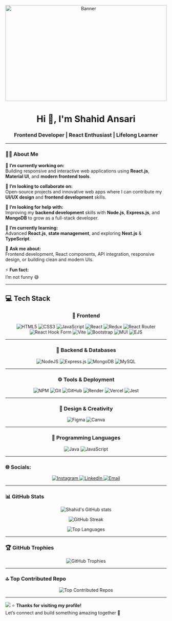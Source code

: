 <p align="center">
  <img src="https://plus.unsplash.com/premium_photo-1685086785636-2a1a0e5b591f?ixlib=rb-4.1.0&ixid=M3wxMjA3fDB8MHxwaG90by1wYWdlfHx8fGVufDB8fHx8fA%3D%3D&auto=format&fit=crop&q=80&w=1332" 
       alt="Banner" 
       width="100%" 
       height="300"
       />
</p>


<h1 align="center">Hi 👋, I'm Shahid Ansari</h1>
<h3 align="center">Frontend Developer | React Enthusiast | Lifelong Learner</h3>

---

### 👨‍💻 About Me

🔭 **I’m currently working on:**  
Building responsive and interactive web applications using **React.js**, **Material UI**, and **modern frontend tools**.

👯 **I’m looking to collaborate on:**  
Open-source projects and innovative web apps where I can contribute my **UI/UX design** and **frontend development** skills.

🤝 **I’m looking for help with:**  
Improving my **backend development** skills with **Node.js**, **Express.js**, and **MongoDB** to grow as a full-stack developer.

🌱 **I’m currently learning:**  
Advanced **React.js**, **state management**, and exploring **Next.js** & **TypeScript**.

💬 **Ask me about:**  
Frontend development, React components, API integration, responsive design, or building clean and modern UIs.

⚡ **Fun fact:**  
I’m not funny 😅

---

## 💻 Tech Stack

<div align="center">

### 🧩 Frontend
![HTML5](https://img.shields.io/badge/html5-%23E34F26.svg?style=for-the-badge&logo=html5&logoColor=white)
![CSS3](https://img.shields.io/badge/css3-%231572B6.svg?style=for-the-badge&logo=css3&logoColor=white)
![JavaScript](https://img.shields.io/badge/javascript-%23323330.svg?style=for-the-badge&logo=javascript&logoColor=%23F7DF1E)
![React](https://img.shields.io/badge/react-%2320232a.svg?style=for-the-badge&logo=react&logoColor=%2361DAFB)
![Redux](https://img.shields.io/badge/redux-%23593d88.svg?style=for-the-badge&logo=redux&logoColor=white)
![React Router](https://img.shields.io/badge/React_Router-CA4245?style=for-the-badge&logo=react-router&logoColor=white)
![React Hook Form](https://img.shields.io/badge/React%20Hook%20Form-%23EC5990.svg?style=for-the-badge&logo=reacthookform&logoColor=white)
![Vite](https://img.shields.io/badge/vite-%23646CFF.svg?style=for-the-badge&logo=vite&logoColor=white)
![Bootstrap](https://img.shields.io/badge/bootstrap-%238511FA.svg?style=for-the-badge&logo=bootstrap&logoColor=white)
![MUI](https://img.shields.io/badge/MUI-%230081CB.svg?style=for-the-badge&logo=mui&logoColor=white)
![EJS](https://img.shields.io/badge/ejs-%23B4CA65.svg?style=for-the-badge&logo=ejs&logoColor=black)

---

### 🧠 Backend & Databases
![NodeJS](https://img.shields.io/badge/node.js-6DA55F?style=for-the-badge&logo=node.js&logoColor=white)
![Express.js](https://img.shields.io/badge/express.js-%23404d59.svg?style=for-the-badge&logo=express&logoColor=%2361DAFB)
![MongoDB](https://img.shields.io/badge/MongoDB-%234ea94b.svg?style=for-the-badge&logo=mongodb&logoColor=white)
![MySQL](https://img.shields.io/badge/mysql-4479A1.svg?style=for-the-badge&logo=mysql&logoColor=white)

---

### ⚙️ Tools & Deployment
![NPM](https://img.shields.io/badge/NPM-%23CB3837.svg?style=for-the-badge&logo=npm&logoColor=white)
![Git](https://img.shields.io/badge/git-%23F05033.svg?style=for-the-badge&logo=git&logoColor=white)
![GitHub](https://img.shields.io/badge/github-%23121011.svg?style=for-the-badge&logo=github&logoColor=white)
![Render](https://img.shields.io/badge/Render-%46E3B7.svg?style=for-the-badge&logo=render&logoColor=white)
![Vercel](https://img.shields.io/badge/vercel-%23000000.svg?style=for-the-badge&logo=vercel&logoColor=white)
![Jest](https://img.shields.io/badge/-jest-%23C21325?style=for-the-badge&logo=jest&logoColor=white)

---

### 🎨 Design & Creativity
![Figma](https://img.shields.io/badge/figma-%23F24E1E.svg?style=for-the-badge&logo=figma&logoColor=white)
![Canva](https://img.shields.io/badge/Canva-%2300C4CC.svg?style=for-the-badge&logo=Canva&logoColor=white)

---

### 💬 Programming Languages
![Java](https://img.shields.io/badge/java-%23ED8B00.svg?style=for-the-badge&logo=openjdk&logoColor=white)
![JavaScript](https://img.shields.io/badge/javascript-%23323330.svg?style=for-the-badge&logo=javascript&logoColor=%23F7DF1E)

</div>

---

### 🌐 Socials:
<p align="center">
  <a href="https://instagram.com/ishahidansari_">
    <img src="https://img.shields.io/badge/Instagram-%23E4405F.svg?logo=Instagram&logoColor=white" alt="Instagram"/>
  </a>
  <a href="https://linkedin.com/in/ishahidansari">
    <img src="https://img.shields.io/badge/LinkedIn-%230077B5.svg?logo=linkedin&logoColor=white" alt="LinkedIn"/>
  </a>
  <a href="mailto:ishahidansari69@gmail.com">
    <img src="https://img.shields.io/badge/Email-D14836?logo=gmail&logoColor=white" alt="Email"/>
  </a>
</p>


---

### 📊 GitHub Stats

<p align="center">
  <img src="https://github-readme-stats.vercel.app/api?username=ishahidansari&show_icons=true&theme=tokyonight" alt="Shahid's GitHub stats"/>
</p>

<p align="center">
  <img src="https://github-readme-streak-stats.herokuapp.com/?user=ishahidansari&theme=tokyonight" alt="GitHub Streak"/>
</p>

<p align="center">
  <img src="https://github-readme-stats.vercel.app/api/top-langs/?username=ishahidansari&layout=compact&theme=tokyonight" alt="Top Languages"/>
</p>

---

### 🏆 GitHub Trophies
<div align="center">
  
  <img src="https://github-profile-trophy.vercel.app/?username=ishahidansari&theme=radical&no-frame=false&no-bg=true&margin-w=4" alt="GitHub Trophies"/>

</div>

---

### 🔝 Top Contributed Repo
<div align="center">
  
  <img src="https://github-contributor-stats.vercel.app/api?username=ishahidansari&limit=5&theme=dark&combine_all_yearly_contributions=true" alt="Top Contributed Repos"/>

</div>

---

[![](https://visitcount.itsvg.in/api?id=ishahidansari&icon=0&color=0)](https://visitcount.itsvg.in)
⭐️ **Thanks for visiting my profile!**  
Let’s connect and build something amazing together 🚀
